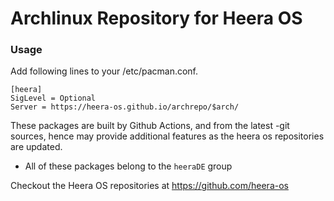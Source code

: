 # Archlinux Repository for Heera OS

### Usage

Add following lines to your /etc/pacman.conf.

```
[heera]
SigLevel = Optional
Server = https://heera-os.github.io/archrepo/$arch/
```

These packages are built by Github Actions, and from the latest -git sources, hence may provide additional features as the heera os repositories are updated.

* All of these packages belong to the `heeraDE` group

Checkout the Heera OS repositories at https://github.com/heera-os
